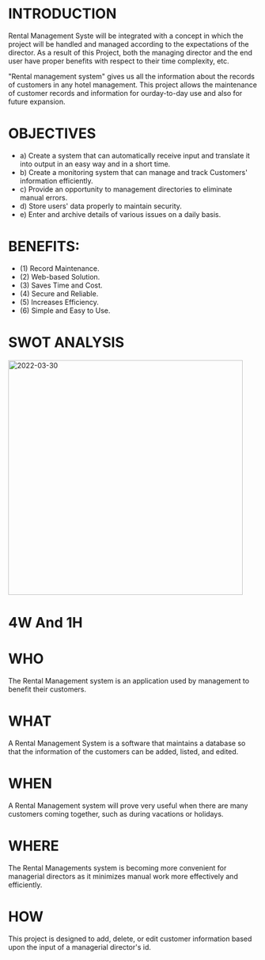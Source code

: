 # INTRODUCTION

  Rental Management Syste will be integrated with a concept in which the project will be handled and managed according to the expectations of the director. As a result of this Project, both the managing director and the end user have proper benefits with respect to their time complexity, etc.

  "Rental management system" gives us all the information about the records of customers in any hotel management. This project allows the maintenance of customer records and information for ourday-to-day use and also for future expansion.

# OBJECTIVES

  * a) Create a system that can automatically receive input and translate it into output in an easy   way and in a short time.
  * b) Create a monitoring system that can manage and track Customers' information efficiently.
  * c) Provide an opportunity to management directories to eliminate manual errors. 
  * d) Store users' data properly to maintain security. 
  * e) Enter and archive details of various issues on a daily basis.

# BENEFITS:
 
   * (1) Record Maintenance. 
   * (2) Web-based Solution. 
   * (3) Saves Time and Cost. 
   * (4) Secure and Reliable. 
   * (5) Increases Efficiency. 
   * (6) Simple and Easy to Use.

# SWOT ANALYSIS

  <img width="474" alt="2022-03-30" src="https://user-images.githubusercontent.com/98865606/160888858-ec51b7ce-2ef1-4dc5-8cb4-3588c6578725.png">

# 4W And 1H

 # WHO

   The Rental Management system is an application used by management to benefit their customers.
 
 # WHAT

   A Rental Management System is a software that maintains a database so that the information of the customers can be added, listed, and edited.

 # WHEN

   A Rental Management system will prove very useful when there are many customers coming together, such as during vacations or holidays.

 # WHERE
 
   The Rental Managements system is becoming more convenient for managerial directors as it minimizes manual work more effectively and efficiently.

 # HOW

   This project is designed to add, delete, or edit customer information based upon the input of a managerial director's id.
